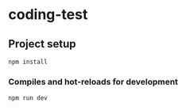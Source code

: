 # coding-test

## Project setup
```
npm install
```

### Compiles and hot-reloads for development
```
npm run dev
```



